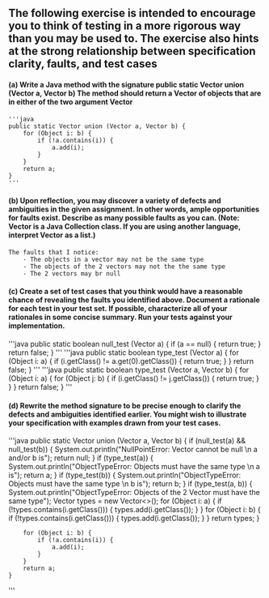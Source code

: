 ## The following exercise is intended to encourage you to think of testing in a more rigorous way than you may be used to. The exercise also hints at the strong relationship between specification clarity, faults, and test cases

#### (a) Write a Java method with the signature public static Vector union (Vector a, Vector b) The method should return a Vector of objects that are in either of the two argument Vector

    '''java
    public static Vector union (Vector a, Vector b) {
        for (Object i: b) {
            if (!a.contains(i)) {
                a.add(i);
            }
        }
        return a;
    }
    '''


#### (b) Upon reflection, you may discover a variety of defects and ambiguities in the given assignment. In other words, ample opportunities for faults exist. Describe as many possible faults as you can. (Note: Vector is a Java Collection class. If you are using another language, interpret Vector as a list.)

    The faults that I notice:
        - The objects in a vector may not be the same type
        - The objects of the 2 vectors may not the the same type
        - The 2 vectors may br null


#### (c) Create a set of test cases that you think would have a reasonable chance of revealing the faults you identified above. Document a rationale for each test in your test set. If possible, characterize all of your rationales in some concise summary. Run your tests against your implementation.

'''java
    public static boolean null_test (Vector a) {
        if (a == null) {
            return true;
        }
        return false;
    }
'''
'''java
    public static boolean type_test (Vector a) {
        for (Object i: a) {
            if (i.getClass() != a.get(0).getClass()) {
                return true;
            }
        }
        return false;
    }
'''
'''java
    public static boolean type_test (Vector a, Vector b) {
        for (Object i: a) {
            for (Object j: b) {
                if (i.getClass() != j.getClass()) {
                    return true;
                }
            }
        }
        return false;
    }
'''
#### (d) Rewrite the method signature to be precise enough to clarify the defects and ambiguities identified earlier. You might wish to illustrate your specification with examples drawn from your test cases.

'''java
    public static Vector union (Vector a, Vector b) {
        if (null_test(a) && null_test(b)) {
            System.out.println("NullPointError: Vector cannot be null \n a and/or b is");
            return null;
        } 
        if (type_test(a)) {
            System.out.println("ObjectTypeError: Objects must have the same type \n a is");
            return a;
        }
        if (type_test(b)) {
            System.out.println("ObjectTypeError: Objects must have the same type \n b is");
            return b;
        }
        if (type_test(a, b)) {
            System.out.println("ObjectTypeError: Objects of the 2 Vector must have the same type");
            Vector types = new Vector<>();
            for (Object i: a) {
                if (!types.contains(i.getClass())) {
                    types.add(i.getClass());
                }
            }
            for (Object i: b) {
                if (!types.contains(i.getClass())) {
                    types.add(i.getClass());
                }
            }
            return types;
        }

        for (Object i: b) {
            if (!a.contains(i)) {
                a.add(i);
            }
        }
        return a;
    }
'''